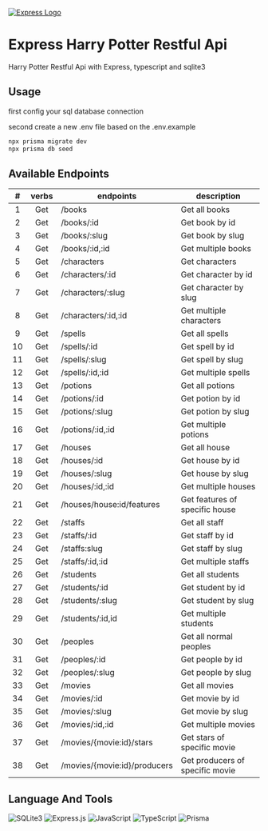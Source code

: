 <a href="https://expressjs.com/" rel="nofollow"><img src="https://camo.githubusercontent.com/86f61f7d4367c71a580e11af0bcd4f333d1b967225a679a12998657db1307dd3/68747470733a2f2f692e636c6f756475702e636f6d2f7a6659366c4c376546612d3330303078333030302e706e67" alt="Express Logo" data-canonical-src="https://i.cloudup.com/zfY6lL7eFa-3000x3000.png" style="max-width: 100%;"></a>

# Express Harry Potter Restful Api

Harry Potter Restful Api with Express, typescript and sqlite3

## Usage

first config your sql database connection

second create a new .env file based on the .env.example

```bash
npx prisma migrate dev
npx prisma db seed
```

## Available Endpoints

| # | verbs | endpoints | description |
| :---: | :---: | --- | --- |
|1| Get | /books | Get all books |
|2| Get | /books/:id | Get book by id |
|3| Get | /books/:slug | Get book by slug |
|4| Get | /books/:id,:id | Get multiple books |
|5| Get | /characters| Get characters |
|6| Get | /characters/:id| Get character by id|
|7| Get | /characters/:slug| Get character by slug|
|8| Get | /characters/:id,:id| Get multiple characters |
|9| Get | /spells| Get all spells|
|10| Get | /spells/:id| Get spell by id|
|11| Get | /spells/:slug| Get spell by slug|
|12| Get | /spells/:id,:id| Get multiple spells|
|13| Get | /potions | Get all potions|
|14| Get | /potions/:id | Get potion by id|
|15| Get | /potions/:slug | Get potion by slug|
|16| Get | /potions/:id,:id | Get multiple potions|
|17| Get | /houses | Get all house|
|18| Get | /houses/:id | Get house by id|
|19| Get | /houses/:slug | Get house by slug|
|20| Get | /houses/:id,:id | Get multiple houses|
|21| Get | /houses/house:id/features | Get features of specific house|
|22| Get | /staffs| Get all staff|
|23| Get | /staffs/:id| Get staff by id|
|24| Get | /staffs:slug| Get staff by slug|
|25| Get | /staffs/:id,:id| Get multiple staffs|
|26| Get | /students| Get all students|
|27| Get | /students/:id| Get student by id|
|28| Get | /students/:slug| Get student by slug|
|29| Get | /students/:id,id| Get multiple students|
|30| Get | /peoples | Get all normal peoples|
|31| Get | /peoples/:id | Get people by id|
|32| Get | /peoples/:slug | Get people by slug|
|33| Get |/movies| Get all movies |
|34| Get |/movies/:id| Get movie by id|
|35| Get |/movies/:slug| Get movie by slug|
|36| Get |/movies/:id,:id| Get multiple movies|
|37| Get |/movies/{movie:id}/stars| Get stars of specific movie|
|38| Get |/movies/{movie:id}/producers| Get producers of specific movie|


## Language And Tools

![SQLite3](https://img.shields.io/badge/-SQLite3-003B57?style=flat&logo=sqlite&logoColor=white)
![Express.js](https://img.shields.io/badge/-Express.js-000000?style=flat&logo=express&logoColor=white)
![JavaScript](https://img.shields.io/badge/-JavaScript-F7DF1E?style=flat&logo=javascript&logoColor=black)
![TypeScript](https://img.shields.io/badge/-TypeScript-3178C6?style=flat&logo=typescript&logoColor=white)
![Prisma](https://img.shields.io/badge/-Prisma-2D3748?style=flat&logo=prisma&logoColor=white)
